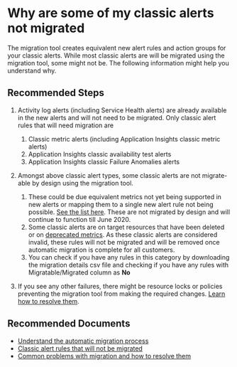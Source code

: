 <properties
	pageTitle="Not all classic alerts in my subscription have been migrated"
	description="Understand why some classic alerts are not migrated using the migration tool"
	infoBubbleText=""
	service="microsoft.insights"
	resource="alertrules"
	authors="snehithm"
	ms.author="snmuvva"
	displayOrder="7"
	articleId="insights-classicalerts-migration-tool-alerts-not-migrated"
	diagnosticScenario=""
	selfHelpType="generic"
	supportTopicIds="32681416"
	resourceTags=""
	productPesIds="15454"
	cloudEnvironments="public, Fairfax, usnat, ussec"
	ownershipId="AzureMonitoring_ActionGroup"
/>

# Why are some of my classic alerts not migrated

The migration tool creates equivalent new alert rules and action groups for your classic alerts. While most classic alerts are will be migrated using the migration tool, some might not be. The following information might help you understand why.

## **Recommended Steps**

1. Activity log alerts (including Service Health alerts) are already available in the new alerts and will not need to be migrated. Only classic alert rules that will need migration are
    1. Classic metric alerts (including Application Insights classic metric alerts)
    1. Application Insights classic availability test alerts
    1. Application Insights classic Failure Anomalies alerts

2. Amongst above classic alert types, some classic alerts are not migrate-able by design using the migration tool. 
    1. These could be due equivalent metrics not yet being supported in new alerts or mapping them to a single new alert rule not being possible. [See the list here](https://docs.microsoft.com/azure/azure-monitor/platform/alerts-understand-migration#classic-alert-rules-that-will-not-be-migrated). These are not migrated by design and will continue to function till June 2020.
    1. Some classic alerts are on target resources that have been deleted or on [deprecated metrics](https://docs.microsoft.com/azure/azure-monitor/platform/alerts-understand-migration#classic-alert-rules-on-deprecated-metrics). As these classic alerts are considered invalid, these rules will not be migrated and will be removed once automatic migration is complete for all customers.
    1. You can check if you have any rules in this category by downloading the migration details csv file and checking if you have any rules with Migratable/Migrated column as **No**

3. If you see any other failures, there might be resource locks or policies preventing the migration tool from making the required changes. [Learn how to resolve them](https://docs.microsoft.com/azure/azure-monitor/platform/alerts-understand-migration#scope-lock-preventing-us-from-migrating-your-rules).

## **Recommended Documents**

- [Understand the automatic migration process](https://docs.microsoft.com/azure/azure-monitor/platform/alerts-automatic-migration)
- [Classic alert rules that will not be migrated](https://docs.microsoft.com/azure/azure-monitor/platform/alerts-understand-migration#classic-alert-rules-that-will-not-be-migrated)
- [Common problems with migration and how to resolve them](https://docs.microsoft.com/azure/azure-monitor/platform/alerts-understand-migration#common-problems-and-remedies)
